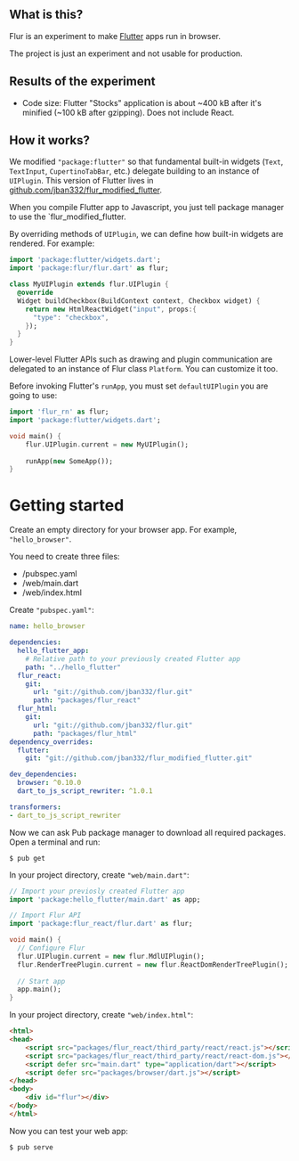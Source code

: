 ## What is this?

Flur is an experiment to make [Flutter](https://flutter.io) apps run in browser.

The project is just an experiment and not usable for production.

## Results of the experiment 
* Code size: Flutter "Stocks" application is about ~400 kB after it's minified (~100 kB after gzipping). Does not include React.

## How it works?
We modified `"package:flutter"` so that fundamental built-in widgets (`Text`, `TextInput`, `CupertinoTabBar`, etc.) delegate building to an instance of `UIPlugin`.
This version of Flutter lives in [github.com/jban332/flur_modified_flutter](https://github.com/jban332/flur_modified_flutter).

When you compile Flutter app to Javascript, you just tell package manager to use the `flur_modified_flutter.

By overriding methods of `UIPlugin`, we can define how built-in widgets are rendered.
For example:

```dart
import 'package:flutter/widgets.dart';
import 'package:flur/flur.dart' as flur;

class MyUIPlugin extends flur.UIPlugin {
  @override
  Widget buildCheckbox(BuildContext context, Checkbox widget) {
    return new HtmlReactWidget("input", props:{
      "type": "checkbox",
    });
  }
}
```

Lower-level Flutter APIs such as drawing and plugin communication are delegated to an instance of Flur class `Platform`.
You can customize it too.

Before invoking Flutter's `runApp`, you must set `defaultUIPlugin` you are going to use:

```dart
import 'flur_rn' as flur;
import 'package:flutter/widgets.dart';

void main() {
    flur.UIPlugin.current = new MyUIPlugin();
    
    runApp(new SomeApp());
}
```

# Getting started
Create an empty directory for your browser app. For example, `"hello_browser"`.

You need to create three files:
  * /pubspec.yaml
  * /web/main.dart
  * /web/index.html

Create `"pubspec.yaml"`:

```yaml
name: hello_browser

dependencies:
  hello_flutter_app:
    # Relative path to your previously created Flutter app
    path: "../hello_flutter"
  flur_react:
    git:
      url: "git://github.com/jban332/flur.git"
      path: "packages/flur_react"
  flur_html:
    git:
      url: "git://github.com/jban332/flur.git"
      path: "packages/flur_html"
dependency_overrides:
  flutter:
    git: "git://github.com/jban332/flur_modified_flutter.git"

dev_dependencies:
  browser: ^0.10.0
  dart_to_js_script_rewriter: ^1.0.1

transformers:
- dart_to_js_script_rewriter
```

Now we can ask Pub package manager to download all required packages. Open a terminal and run:
```
$ pub get
```

In your project directory, create `"web/main.dart"`:

```dart
// Import your previosly created Flutter app
import 'package:hello_flutter/main.dart' as app;

// Import Flur API
import 'package:flur_react/flur.dart' as flur;

void main() {
  // Configure Flur
  flur.UIPlugin.current = new flur.MdlUIPlugin();
  flur.RenderTreePlugin.current = new flur.ReactDomRenderTreePlugin();
 
  // Start app
  app.main();
}
```

In your project directory, create `"web/index.html"`:

```html
<html>
<head>
    <script src="packages/flur_react/third_party/react/react.js"></script>
    <script src="packages/flur_react/third_party/react/react-dom.js"></script>
    <script defer src="main.dart" type="application/dart"></script>
    <script defer src="packages/browser/dart.js"></script>
</head>
<body>
    <div id="flur"></div>
</body>
</html>

```

Now you can test your web app:

```$ pub serve```
